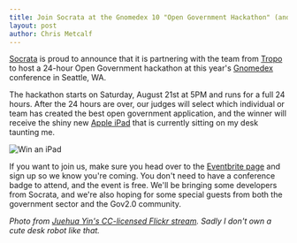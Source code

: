 ```yaml
--- 
title: Join Socrata at the Gnomedex 10 "Open Government Hackathon" (and win an iPad...)
layout: post
author: Chris Metcalf
---
```


[Socrata](http://www.socrata.com) is proud to announce that it is partnering with the team from [Tropo](http://www.tropo.com) to host a 24-hour Open Government hackathon at this year's [Gnomedex](http://www.gnomedex.com/) conference in Seattle, WA.

The hackathon starts on Saturday, August 21st at 5PM and runs for a full 24 hours. After the 24 hours are over, our judges will select which individual or team has created the best open government application, and the winner will receive the shiny new [Apple iPad](http://www.apple.com/ipad/) that is currently sitting on my desk taunting me.

![Win an iPad](http://farm3.static.flickr.com/2134/4556617846_3389801dbf_z.jpg)

If you want to join us, make sure you head over to the [Eventbrite page](http://gnomedex10hackathon.eventbrite.com/) and sign up so we know you're coming. You don't need to have a conference badge to attend, and the event is free. We'll be bringing some developers from Socrata, and we're also hoping for some special guests from both the government sector and the Gov2.0 community.

*Photo from [Juehua Yin's CC-licensed Flickr stream](http://www.flickr.com/photos/juehuayin/4556617846/in/photostream/). Sadly I don't own a cute desk robot like that.*
